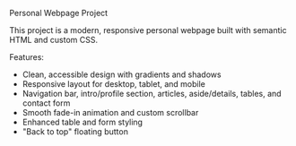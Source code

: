Personal Webpage Project

This project is a modern, responsive personal webpage built with semantic HTML and custom CSS.

Features:
- Clean, accessible design with gradients and shadows
- Responsive layout for desktop, tablet, and mobile
- Navigation bar, intro/profile section, articles, aside/details, tables, and contact form
- Smooth fade-in animation and custom scrollbar
- Enhanced table and form styling
- "Back to top" floating button
